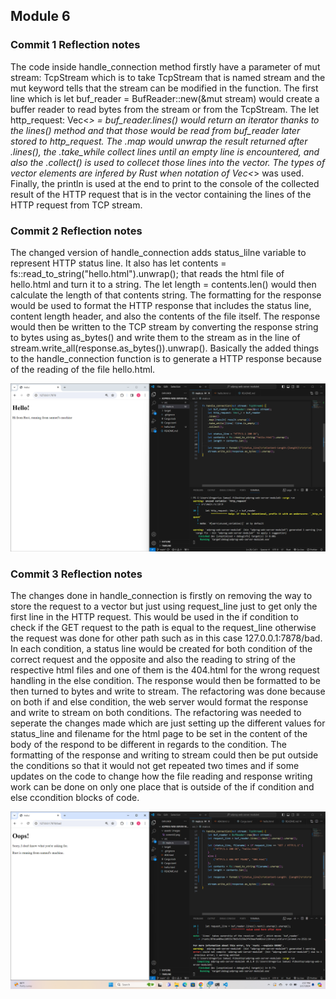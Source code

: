 ## Module 6
### Commit 1 Reflection notes
The code inside handle_connection method firstly have a parameter of mut stream: TcpStream which is to take TcpStream that is named stream and the mut keyword tells that the stream can be modified in the function. The first line which is let buf_reader = BufReader::new(&mut stream) would create a buffer reader to read bytes from the stream or from the TcpStream. The let http_request: Vec<_> = buf_reader.lines() would return an iterator thanks to the lines() method and that those would be read from buf_reader later stored to http_request. The .map would unwrap the result returned after .lines(), the .take_while collect lines until an empty line is encountered, and also the .collect() is used to collecet those lines into the vector. The types of vector elements are infered by Rust when notation of Vec<_> was used. Finally, the println is used at the end to print to the console of the collected result of the HTTP request that is in the vector containing the lines of the HTTP request from TCP stream.

### Commit 2 Reflection notes
The changed version of handle_connection adds status_lilne variable to represent HTTP status line. It also has let contents = fs::read_to_string("hello.html").unwrap(); that reads the html file of hello.html and turn it to a string. The let length = contents.len() would then calculate the length of that contents string. The formatting for the response would be used to format the HTTP response that includes the status line, content length header, and also the contents of the file itself. The response would then be written to the TCP stream by converting the response string to bytes using as_bytes() and write them to the stream as in the line of stream.write_all(response.as_bytes()).unwrap(). Basically the added things to the handle_connection function is to generate a HTTP response because of the reading of the file hello.html.

![Commit 2 screen capture](\assets\images\commit2.png) 

### Commit 3 Reflection notes
The changes done in handle_connection is firstly on removing the way to store the request to a vector but just using request_line just to get only the first line in the HTTP request. This would be used in the if condition to check if the GET request to the path is equal to the request_line otherwise the request was done for other path such as in this case 127.0.0.1:7878/bad. In each condition, a status line would be created for both condition of the correct request and the opposite and also the reading to string of the respective html files and one of them is the 404.html for the wrong request handling in the else condition. The response would then be formatted to be then turned to bytes and write to stream. The refactoring was done because on both if and else condition, the web server would format the response and write to stream on both conditions. The refactoring was needed to seperate the changes made which are just setting up the different values for status_line and filename for the html page to be set in the content of the body of the respond to be different in regards to the condition. The formatting of the response and writing to stream could then be put outside the conditions so that it would not get repeated two times and if some updates on the code to change how the file reading and response writing work can be done on only one place that is outside of the if condition and else ccondition blocks of code. 

![Commit 3 screen capture](\assets\images\commit3.png)